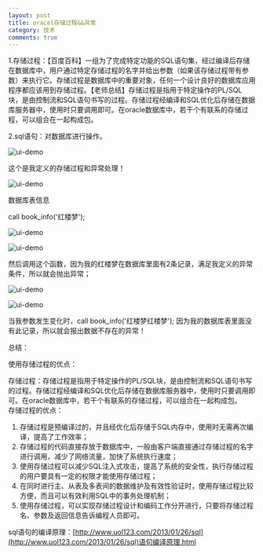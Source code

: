 ```yaml
---
layout: post
title: oracel存储过程&&异常
category: 技术
comments: true
---
```


1.存储过程：【百度百科】一组为了完成特定功能的SQL语句集，经过编译后存储在数据库中，用户通过特定存储过程的名字并给出参数（如果该存储过程带有参数）来执行它。存储过程是数据库中的重要对象，任何一个设计良好的数据库应用程序都应该用到存储过程。【老师总结】存储过程是指用于特定操作的PL/SQL块，是由控制流和SQL语句书写的过程。存储过程经编译和SQL优化后存储在数据库服务器中，使用时只要调用即可。在oracle数据库中，若干个有联系的存储过程，可以组合在一起构成包。

2.sql语句：对数据库进行操作。

![ui-demo](http://static.oschina.net/uploads/space/2014/1027/103125_hYyy_1863482.jpg)

这个是我定义的存储过程和异常处理！

![ui-demo](http://static.oschina.net/uploads/space/2014/1027/103834_3fMD_1863482.jpg)

数据库表信息

call book_info('红楼梦');

![ui-demo](http://static.oschina.net/uploads/space/2014/1027/104217_AWib_1863482.jpg)

![ui-demo](http://static.oschina.net/uploads/space/2014/1027/104218_AesF_1863482.jpg)

然后调用这个函数，因为我的红楼梦在数据库里面有2条记录，满足我定义的异常条件，所以就会抛出异常；

![ui-demo](http://static.oschina.net/uploads/space/2014/1027/104432_9T0i_1863482.jpg)

![ui-demo](http://static.oschina.net/uploads/space/2014/1027/104431_4UQN_1863482.jpg)

当我参数发生变化时，call book_info('红楼梦红楼梦');   因为我的数据库表里面没有此记录，所以就会报出数据不存在的异常！

总结：

使用存储过程的优点：

存储过程：存储过程是指用于特定操作的PL/SQL块，是由控制流和SQL语句书写的过程。存储过程经编译和SQL优化后存储在数据库服务器中，使用时只要调用即可。在oracle数据库中，若干个有联系的存储过程，可以组合在一起构成包。<br>
存储过程的优点：<br>
1. 存储过程是预编译过的，并且经优化后存储于SQL内存中，使用时无需再次编译，提高了工作效率；<br>
2. 存储过程的代码直接存放于数据库中，一般由客户端直接通过存储过程的名字进行调用，减少了网络流量，加快了系统执行速度；<br>
3. 使用存储过程可以减少SQL注入式攻击，提高了系统的安全性，执行存储过程的用户要具有一定的权限才能使用存储过程；<br>
4. 在同时进行主、从表及多表间的数据维护及有效性验证时，使用存储过程比较方便，而且可以有效利用SQL中的事务处理机制；<br>
5. 使用存储过程，可以实现存储过程设计和编码工作分开进行，只要将存储过程名、参数及返回信息告诉编程人员即可。<br>


sql语句的编译原理：[http://www.uol123.com/2013/01/26/sql](http://www.uol123.com/2013/01/26/sql)语句编译原理.html

